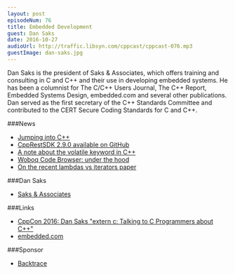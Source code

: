 ```yaml
---
layout: post
episodeNum: 76
title: Embedded Development
guest: Dan Saks
date: 2016-10-27
audioUrl: http://traffic.libsyn.com/cppcast/cppcast-076.mp3
guestImage: dan-saks.jpg
---
```


Dan Saks is the president of Saks & Associates, which offers training and consulting in C and C++ and their use in developing embedded systems. He has been a columnist for The C/C++ Users Journal, The C++ Report, Embedded Systems Design, embedded.com and several other publications. Dan served as the first secretary of the C++ Standards Committee and contributed to the CERT Secure Coding Standards for C and C++.

###News

 - [Jumping into C++](https://www.amazon.com/Jumping-into-C-Alex-Allain/dp/0988927802)
 - [CppRestSDK 2.9.0 available on GitHub](https://blogs.msdn.microsoft.com/vcblog/2016/10/21/cpprestsdk-2-9-0-is-available-on-github/)
 - [A note about the volatile keyword in C++](https://componenthouse.com/2016/10/21/a-note-about-the-volatile-keyword-in-cpp/)
 - [Woboq Code Browser: under the hood](https://woboq.com/blog/codebrowser-under-the-hood.html)
 - [On the recent lambdas vs iterators paper](https://vittorioromeo.info/index/blog/on_lambda_vs_iterator_paper.html)
 
###Dan Saks

 - [Saks & Associates](http://www.dansaks.com/)
 
###Links

 - [CppCon 2016: Dan Saks "extern c: Talking to C Programmers about C++"](https://www.youtube.com/watch?v=D7Sd8A6_fYU)
 - [embedded.com](http://www.embedded.com/)
 
###Sponsor

- [Backtrace](https://www.backtrace.io/cppcast)


